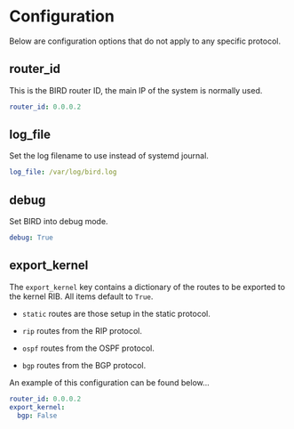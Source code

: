 # Configuration

Below are configuration options that do not apply to any specific protocol.

## router_id

This is the BIRD router ID, the main IP of the system is normally used.

```yaml
router_id: 0.0.0.2
```

## log_file

Set the log filename to use instead of systemd journal.

```yaml
log_file: /var/log/bird.log
```

## debug

Set BIRD into debug mode.

```yaml
debug: True
```

## export_kernel

The `export_kernel` key contains a dictionary of the routes to be exported to the kernel RIB. All items default to `True`.

* `static` routes are those setup in the static protocol.

* `rip` routes from the RIP protocol.

* `ospf` routes from the OSPF protocol.

* `bgp` routes from the BGP protocol.

An example of this configuration can be found below...
```yaml
router_id: 0.0.0.2
export_kernel:
  bgp: False
```